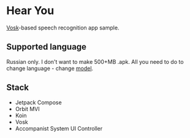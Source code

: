# Hear You
[Vosk](https://github.com/alphacep/vosk-api)-based speech recognition app sample.
## Supported language
Russian only. I don't want to make 500+MB .apk. All you need to do to change language - change [model](https://alphacephei.com/vosk/models).
## Stack
- Jetpack Compose
- Orbit MVI
- Koin
- Vosk
- Accompanist System UI Controller
